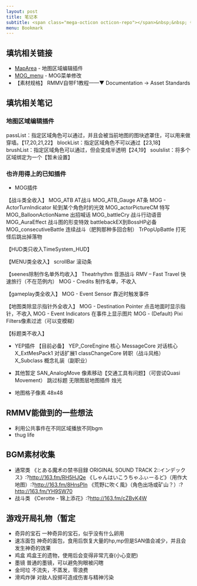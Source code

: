 ```yaml
---
layout: post
title: 笔记本
subtitle: <span class="mega-octicon octicon-repo"></span>&nbsp;&nbsp; 也许什么时候用得上系列
menu: Bookmark
---
```


## 填坑相关链接
- [MapArea](https://rpg.blue/forum.php?mod=viewthread&tid=398744&highlight=区域) - 地图区域编辑插件
- [MOG_menu](https://rpg.blue/thread-404559-1-11.html) - MOG菜单修改
- 【素材规格】 RMMV自带F1教程——▼ Documentation →  Asset Standards

## 填坑相关笔记

### 地图区域编辑插件

passList：指定区域角色可以通过，并且会被当前地图的图块遮罩住，可以用来做穿墙。【17,20,21,22】
blockList：指定区域角色不可以通过【23,18】
brushList：指定区域角色可以通过，但会变成半透明【24,19】
soulslist：将多个区域绑定为一个【暂未设置】

### 也许用得上的已知插件

- MOG插件

【战斗类全收入】
MOG_ATB AT战斗
MOG_ATB_Gauge AT条
MOG - ActorTurnIndicator 轮到某个角色时的光效
MOG_actorPictureCM 特写
MOG_BalloonActionName 出招喊话
MOG_battleCry 战斗行动语音
MOG_AuraEffect 战斗图的形变特效
    battlebackEX到BossHP必备
MOG_consecutiveBattle 连续战斗（肥狗那种多回合制）
    TrPopUpBattle 打死怪后跳出掉落物

【HUD类只收入TimeSystem_HUD】

【MENU类全收入】
scrollBar 滚动条

【seenes除制作名单外均收入】
Theatrhythm 音游战斗
RMV – Fast Travel 快速旅行（不在范例内）
MOG - Credits 制作名单，不收入

【gameplay类全收入】
MOG - Event Sensor 靠近时触发事件

【地图类除显示指针外全收入】
MOG - Destination Pointer 点击地面时显示指针，不收入
MOG - Event Indicators 在事件上显示图片
MOG - (Default) Pixi Filters像素过滤（可以变模糊）

【标题类不收入】
- YEP插件
【目前必备】
YEP_CoreEngine 核心
    MessageCore 对话核心
    X_ExtMesPack1 对话扩展1
    classChangeCore 转职（战斗风格）
    X_Subclass 概念礼装（副职业）
- 其他暂定
SAN_AnalogMove 像素移动【交通工具有问题】（可尝试Quasi Movement）
跳过标题
无限图层地图插件
烛光

- 地图格子像素 48x48

## RMMV能做到的一些想法
- 利用公共事件在不同区域播放不同bgm
- thug life

## BGM素材收集
- 通常类
《とある魔术の禁书目録 ORIGINAL SOUND TRACK 2::インデックス》:?http://163.fm/RH5HJQe
《しゃんはいこうちゃふぃーるど》（用作大地图）:?http://163.fm/8HnsPIn
《荒野に吹く風》（角色出场或矿山？）:?http://163.fm/YH9SW70
- 战斗类
《Cerotte - 锦上添花》:?http://163.fm/cZBvK4W

## 游戏开局礼物（暂定
- 奇异的宝石
一种奇异的宝石，似乎没有什么卵用
- 速冻面包
神奇的面包，食用后恢复大量的hp,mp但是SAN值会减少，并且会发生神奇的效果
- 鸡盒
鸡盒王的遗物，使用后会变得非常亢奋(小心变肥)
- 墨镜
普通的墨镜，可以避免狗眼被闪瞎
- 金坷垃
不流失，不蒸发，零浪费
- 滑鸡炸弹
对敌人投掷可造成伤害与精神污染
